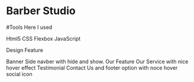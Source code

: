 # Barber Studio
#Tools 
Here I used

Html5
CSS
Flexbox
JavaScript 

Design Feature

Banner
Side navber with hide and show.
Our Feature
Our Service with nice hover effect
Testimonial
Contact Us
and footer option with noce hover social icon 
